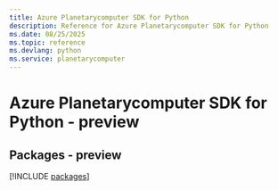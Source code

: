 ```yaml
---
title: Azure Planetarycomputer SDK for Python
description: Reference for Azure Planetarycomputer SDK for Python
ms.date: 08/25/2025
ms.topic: reference
ms.devlang: python
ms.service: planetarycomputer
---
```

# Azure Planetarycomputer SDK for Python - preview
## Packages - preview
[!INCLUDE [packages](planetarycomputer-index.md)]
